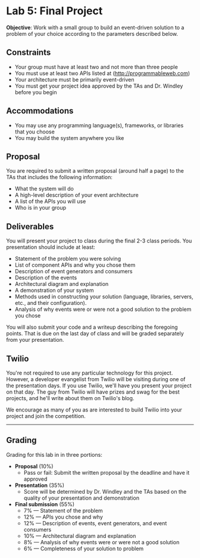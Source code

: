 # Lab 5: Final Project

**Objective**: Work with a small group to build an event-driven solution to a problem of your choice according to the parameters described below.

## Constraints

- Your group must have at least two and not more than three people
- You must use at least two APIs listed at (http://programmableweb.com)
- Your architecture must be primarily event-driven
- You must get your project idea approved by the TAs and Dr. Windley before you begin

## Accommodations

- You may use any programming language(s), frameworks, or libraries that you choose
- You may build the system anywhere you like

## Proposal

You are required to submit a written proposal (around half a page) to the TAs that includes the following information:

- What the system will do
- A high-level description of your event architecture
- A list of the APIs you will use
- Who is in your group

## Deliverables

You will present your project to class during the final 2-3 class periods. You presentation should include at least:

- Statement of the problem you were solving
- List of component APIs and why you chose them
- Description of event generators and consumers
- Description of the events
- Architectural diagram and explanation
- A demonstration of your system 
- Methods used in constructing your solution (language, libraries, servers, etc., and their configuration). 
- Analysis of why events were or were not a good solution to the problem you chose

You will also submit your code and a writeup describing the foregoing points. That is due on the last day of class and will be graded separately from your presentation.

## Twilio

You're not required to use any particular technology for this project. However, a developer evangelist from Twilio will be visiting during one of the presentation days. If you use Twilio, we'll have you present your project on that day. The guy from Twilio will have prizes and swag for the best projects, and he'll write about them on Twilio's blog.

We encourage as many of you as are interested to build Twilio into your project and join the competition.

----

## Grading

Grading for this lab in in three portions:

- **Proposal** (10%)
  - Pass or fail: Submit the written proposal by the deadline and have it approved 
- **Presentation** (35%)
  - Score will be determined by Dr. Windley and the TAs based on the quality of your presentation and demonstration
- **Final submission** (55%)
  - 7% &mdash; Statement of the problem
  - 12% &mdash; APIs you chose and why
  - 12% &mdash; Description of events, event generators, and event consumers
  - 10% &mdash; Architectural diagram and explanation
  - 8% &mdash; Analysis of why events were or were not a good solution
  - 6% &mdash; Completeness of your solution to problem
